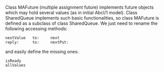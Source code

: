 Class MAFuture (multiple assignment future) implements future objects which may hold several values (as in initial Abcl/1 model).
Class SharedQueue implements such basic functionalities, so class MAFuture is defined as a subclass of class SharedQueue.
We just need to rename the following accessing methods:

	nextValue	to:		next
	reply:		to:		nextPut:

and easily define the missing ones:

	isReady
	allValues